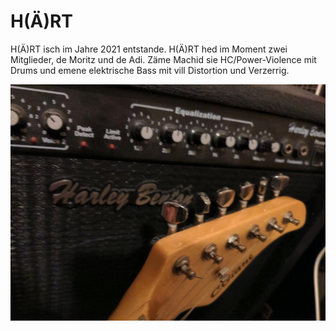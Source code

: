 # H(Ä)RT

H(Ä)RT isch im Jahre 2021 entstande.
H(Ä)RT hed im Moment zwei Mitglieder, de Moritz und de Adi.
Zäme Machid sie HC/Power-Violence mit Drums und emene elektrische Bass mit vill Distortion und Verzerrig.

<!-- Inhaltlich behandlet H(Ä)RT verschidenie Theme. -->

![Bass Amp & Guitar](/images/guitar_bass_amp.jpg)






